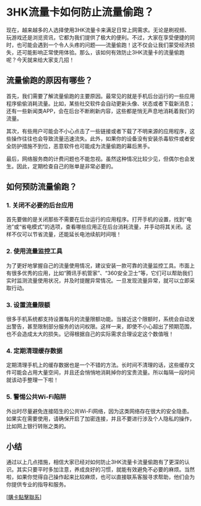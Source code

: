 # 3HK流量卡如何防止流量偷跑？

现在，越来越多的人选择使用3HK流量卡来满足日常上网需求。无论是刷视频、玩游戏还是浏览资讯，它都为我们提供了极大的便利。不过，大家在享受便捷的同时，也可能会遇到一个令人头疼的问题——流量偷跑！这不仅会让我们蒙受经济损失，还可能影响正常使用体验。那么，该如何有效防止3HK流量卡的流量偷跑呢？今天就来给大家支几招！

## 流量偷跑的原因有哪些？

首先，我们需要了解流量偷跑的主要原因。最常见的就是手机后台运行的一些应用程序偷偷消耗流量。比如，某些社交软件会自动更新头像、状态或者下载新消息；还有一些新闻类APP，会在后台不断刷新内容，这些都是悄无声息地消耗着我们的流量。

其次，有些用户可能会不小心点击了一些链接或者下载了不明来源的应用程序，这些操作往往也会导致流量迅速流失。此外，如果你的设备没有安装杀毒软件或者安全防护措施不到位，恶意软件也可能成为流量偷跑的幕后黑手。

最后，网络服务商的计费问题也不能忽视。虽然这种情况比较少见，但偶尔也会发生。因此，定期检查自己的账单是非常必要的。

## 如何预防流量偷跑？

### 1. 关闭不必要的后台应用

首先要做的是关闭那些不需要在后台运行的应用程序。打开手机的设置，找到“电池”或“省电模式”的选项，查看哪些应用正在后台消耗流量，并手动将其关闭。这样不仅可以节省流量，还能延长电池续航时间哦！

### 2. 使用流量监控工具

为了更好地掌握自己的流量使用情况，建议安装一款可靠的流量监控工具。市面上有很多优秀的应用，比如“腾讯手机管家”、“360安全卫士”等，它们可以帮助我们实时监测流量使用状况，并及时提醒异常情况。一旦发现流量异常，就可以立即采取行动。

### 3. 设置流量限额

很多手机系统都支持设置每月的流量限额功能。当接近这个限额时，系统会自动发出警告，甚至限制部分服务的访问权限。这样一来，即使不小心超出了预期范围，也不会造成太大的损失。记得根据自己的实际需求合理设定这个数值哦！

### 4. 定期清理缓存数据

定期清理手机上的缓存数据也是一个不错的方法。长时间不清理的话，这些缓存文件可能会占用大量空间，并且还会悄悄地消耗掉你的宝贵流量。所以每隔一段时间就该动手整理一下啦！

### 5. 警惕公共Wi-Fi陷阱

外出时尽量避免连接陌生的公共Wi-Fi网络，因为这类网络存在很大的安全隐患。如果实在需要使用，请确保开启了加密连接，并且不要进行涉及个人隐私的操作，比如网上银行转账之类的。

## 小结

通过以上几点措施，相信大家已经对如何防止3HK流量卡流量偷跑有了更深的认识。其实只要平时多加注意，养成良好的习惯，就能有效避免不必要的麻烦。当然啦，如果你觉得自己操作起来比较麻烦，也可以直接联系客服寻求帮助，他们会为你提供专业的指导和服务。

[[購卡點擊聯系](https://t.me/s/esim1088)]